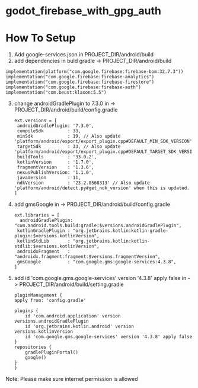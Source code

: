 # godot_firebase_with_gpg_auth

# How To Setup 
  1. Add google-services.json  in PROJECT_DIR/android/build
  2. add dependencies in buld gradle -> PROJECT_DIR/android/build

    implementation(platform("com.google.firebase:firebase-bom:32.7.3"))
    implementation("com.google.firebase:firebase-analytics")
    implementation("com.google.firebase:firebase-firestore")
    implementation("com.google.firebase:firebase-auth")
    implementation("com.beust:klaxon:5.5")
    

  3. change androidGradlePlugin to 7.3.0 in ->  PROJECT_DIR/android/build/config.gradle
     ```
     ext.versions = [
      androidGradlePlugin: '7.3.0',
      compileSdk         : 33,
      minSdk             : 19, // Also update 'platform/android/export/export_plugin.cpp#DEFAULT_MIN_SDK_VERSION'
      targetSdk          : 33, // Also update 'platform/android/export/export_plugin.cpp#DEFAULT_TARGET_SDK_VERSION'
      buildTools         : '33.0.2',
      kotlinVersion      : '1.7.0',
      fragmentVersion    : '1.3.6',
      nexusPublishVersion: '1.1.0',
      javaVersion        : 11,
      ndkVersion         : '23.2.8568313' // Also update 'platform/android/detect.py#get_ndk_version' when this is updated.
     ]
     ```
  4. add gmsGoogle in -> PROJECT_DIR/android/build/config.gradle
     ```
     ext.libraries = [
       androidGradlePlugin: "com.android.tools.build:gradle:$versions.androidGradlePlugin",
      kotlinGradlePlugin : "org.jetbrains.kotlin:kotlin-gradle-plugin:$versions.kotlinVersion",
      kotlinStdLib       : "org.jetbrains.kotlin:kotlin-stdlib:$versions.kotlinVersion",
      androidxFragment   : "androidx.fragment:fragment:$versions.fragmentVersion",
      gmsGoogle          : "com.google.gms:google-services:4.3.8",
     ]
 5. add  id 'com.google.gms.google-services' version '4.3.8' apply false in -> PROJECT_DIR/android/build/setting.gradle
    ```
    pluginManagement {
    apply from: 'config.gradle'

    plugins {
        id 'com.android.application' version versions.androidGradlePlugin
        id 'org.jetbrains.kotlin.android' version versions.kotlinVersion
        id 'com.google.gms.google-services' version '4.3.8' apply false
    }
    repositories {
        gradlePluginPortal()
        google()
    }
    }
  Note: Please make sure internet permission is allowed
